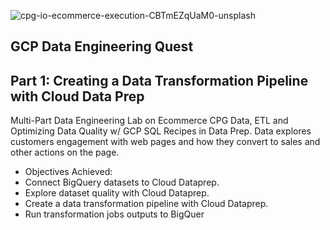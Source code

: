 ![cpg-io-ecommerce-execution-CBTmEZqUaM0-unsplash](https://user-images.githubusercontent.com/100870737/208791887-5a476cdf-8138-4bc2-b6f1-0b1ed8156efa.jpg)


## GCP Data Engineering Quest

## Part 1: Creating a Data Transformation Pipeline with Cloud Data Prep
Multi-Part Data Engineering Lab on Ecommerce CPG Data, ETL and Optimizing Data Quality w/ GCP SQL Recipes in Data Prep. Data explores customers engagement with web pages and how they convert to sales and other actions on the page.
 * Objectives Achieved:
  * Connect BigQuery datasets to Cloud Dataprep.
  * Explore dataset quality with Cloud Dataprep.
  * Create a data transformation pipeline with Cloud Dataprep.
  * Run transformation jobs outputs to BigQuer
  
